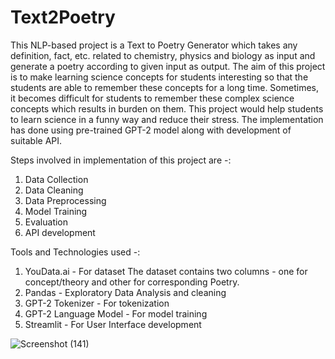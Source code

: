# Text2Poetry
This NLP-based project is a Text to Poetry Generator which takes any definition, fact, etc. related to chemistry, physics and biology as input and generate a poetry according to given input as output.
The aim of this project is to make learning science concepts for students interesting so that the students are able to remember these concepts for a long time. Sometimes, it becomes difficult for students to remember these complex science concepts which results in burden on them. This project would help students to learn science in a funny way and reduce their stress. The implementation has done using pre-trained GPT-2 model along with development of suitable API.

Steps involved in implementation of this project are -:
1. Data Collection
2. Data Cleaning
3. Data Preprocessing
4. Model Training
5. Evaluation
6. API development

Tools and Technologies used -:
1. YouData.ai - For dataset
The dataset contains two columns - one for concept/theory and other for corresponding Poetry.
2. Pandas - Exploratory Data Analysis and cleaning
3. GPT-2 Tokenizer - For tokenization
4. GPT-2 Language Model - For model training
5. Streamlit - For User Interface development

![Screenshot (141)](https://github.com/anu-gtb/Text2Poetry/assets/140297541/84a34bfc-5bd5-456c-a746-9cb69fea1982)
